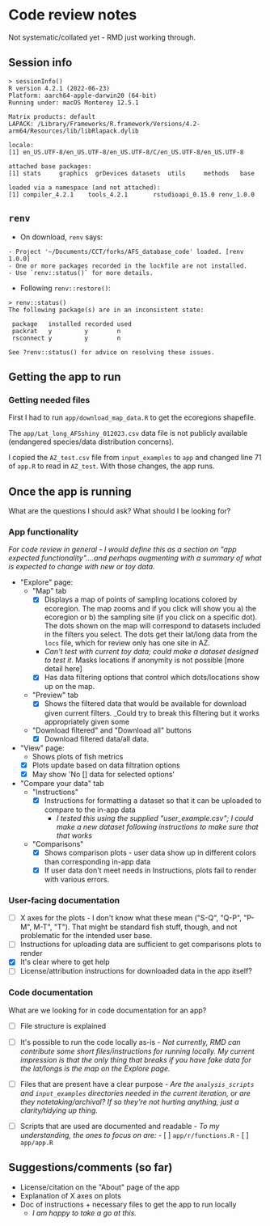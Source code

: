 # Code review notes

Not systematic/collated yet - RMD just working through.

## Session info

```
> sessionInfo()
R version 4.2.1 (2022-06-23)
Platform: aarch64-apple-darwin20 (64-bit)
Running under: macOS Monterey 12.5.1

Matrix products: default
LAPACK: /Library/Frameworks/R.framework/Versions/4.2-arm64/Resources/lib/libRlapack.dylib

locale:
[1] en_US.UTF-8/en_US.UTF-8/en_US.UTF-8/C/en_US.UTF-8/en_US.UTF-8

attached base packages:
[1] stats     graphics  grDevices datasets  utils     methods   base     

loaded via a namespace (and not attached):
[1] compiler_4.2.1    tools_4.2.1       rstudioapi_0.15.0 renv_1.0.0       

```

## `renv`

-   On download, `renv` says:

``` 
- Project '~/Documents/CCT/forks/AFS_database_code' loaded. [renv 1.0.0]
- One or more packages recorded in the lockfile are not installed.
- Use `renv::status()` for more details.
```

- Following `renv::restore()`:

```
> renv::status()
The following package(s) are in an inconsistent state:

 package   installed recorded used
 packrat   y         y        n   
 rsconnect y         y        n   

See ?renv::status() for advice on resolving these issues.
```

## Getting the app to run

### Getting needed files

First I had to run `app/download_map_data.R` to get the ecoregions shapefile.

The `app/Lat_long_AFSshiny_012023.csv` data file is not publicly available (endangered species/data distribution concerns). 

I copied the `AZ_test.csv` file from `input_examples` to `app` and changed line 71 of `app.R` to read in `AZ_test`. 
With those changes, the app runs.

## Once the app is running

What are the questions I should ask? What should I be looking for?

### App functionality

_For code review in general - I would define this as a section on "app expected functionality"....and perhaps augmenting with a summary of what is expected to change with new or toy data._

- "Explore" page:
  - "Map" tab
    - [x] Displays a map of points of sampling locations colored by ecoregion. The map zooms and if you click will show you a) the ecoregion or b) the sampling site (if you click on a specific dot). The dots shown on the map will correspond to datasets included in the filters you select. The dots get their lat/long data from the `locs` file, which for review only has one site in AZ.
    - _Can't test with current toy data; could make a dataset designed to test it_. Masks locations if anonymity is not possible [more detail here]
    - [x] Has data filtering options that control which dots/locations show up on the map.
  - "Preview" tab
    - [x] Shows the filtered data that would be available for download given current filters. _Could try to break this filtering but it works appropriately given some 
  - "Download filtered" and "Download all" buttons
    - [x] Download filtered data/all data.
- "View" page:
  - Shows plots of fish metrics
  - [x] Plots update based on data filtration options
  - [x] May show 'No [] data for selected options' 
- "Compare your data" tab
  - "Instructions"
    - [x] Instructions for formatting a dataset so that it can be uploaded to compare to the in-app data
      - _I tested this using the supplied "user_example.csv"; I could make a new dataset following instructions to make sure that that works_
  - "Comparisons"
    - [x] Shows comparison plots - user data show up in different colors than corresponding in-app data
    - [x] If user data don't meet needs in Instructions, plots fail to render with various errors.

### User-facing documentation

- [ ] X axes for the plots - I don't know what these mean ("S-Q", "Q-P", "P-M", M-T", "T"). That might be standard fish stuff, though, and not problematic for the intended user base.
- [ ] Instructions for uploading data are sufficient to get comparisons plots to render
- [x] It's clear where to get help
- [ ] License/attribution instructions for downloaded data in the app itself?

### Code documentation

What are we looking for in code documentation for an app?

- [ ] File structure is explained
- [ ] It's possible to run the code locally as-is
      - _Not currently, RMD can contribute some short files/instructions for running locally. My current impression is that the only thing that breaks if you have fake data for the lat/longs is the map on the Explore page._
- [ ] Files that are present have a clear purpose
      - _Are the `analysis_scripts` and `input_examples` directories needed in the current iteration, or are they notetaking/archival? If so they're not hurting anything, just a clarity/tidying up thing._
- [ ] Scripts that are used are documented and readable
      - _To my understanding, the ones to focus on are:_
      - [ ] `app/r/functions.R`
      - [ ] `app/app.R`


## Suggestions/comments (so far)

- License/citation on the "About" page of the app
- Explanation of X axes on plots
- Doc of instructions + necessary files to get the app to run locally
    - _I am happy to take a go at this._